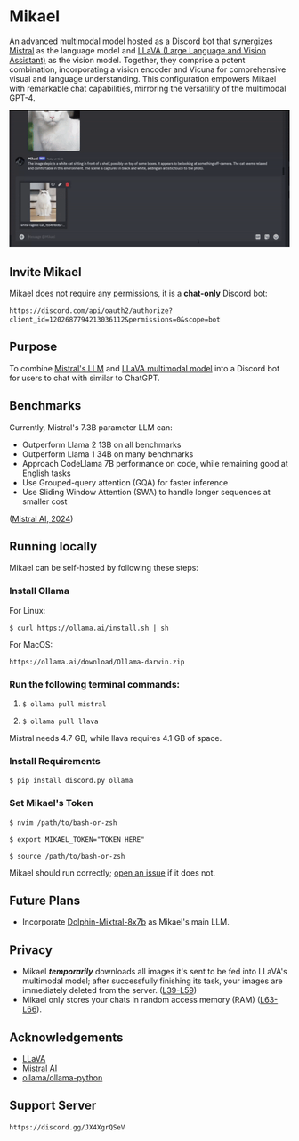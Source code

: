 # Mikael
An advanced multimodal model hosted as a Discord bot that synergizes [Mistral](https://mistral.ai) as the language model and [LLaVA (Large Language and Vision Assistant)](https://llava-vl.github.io) as the vision model. Together, they comprise a potent combination, incorporating a vision encoder and Vicuna for comprehensive visual and language understanding. This configuration empowers Mikael with remarkable chat capabilities, mirroring the versatility of the multimodal GPT-4. 

<div align="center">
   <img src="https://github.com/ibnaleem/mikael/blob/main/assets/showcase.gif?raw=true", alt="Showcase of Mikael Discord Bot">
</div>

## Invite Mikael
Mikael does not require any permissions, it is a **chat-only** Discord bot:
```
https://discord.com/api/oauth2/authorize?client_id=1202687794213036112&permissions=0&scope=bot
```
## Purpose
To combine [Mistral's LLM](https://mistral.ai) and [LLaVA multimodal model](https://llava-vl.github.io) into a Discord bot for users to chat with similar to ChatGPT.
## Benchmarks
Currently, Mistral's 7.3B parameter LLM can:
- Outperform Llama 2 13B on all benchmarks
- Outperform Llama 1 34B on many benchmarks
- Approach CodeLlama 7B performance on code, while remaining good at English tasks
- Use Grouped-query attention (GQA) for faster inference
- Use Sliding Window Attention (SWA) to handle longer sequences at smaller cost

([Mistral AI, 2024](https://mistral.ai/news/announcing-mistral-7b/))
## Running locally
Mikael can be self-hosted by following these steps:
### Install Ollama
For Linux:
```
$ curl https://ollama.ai/install.sh | sh
```
For MacOS:
```
https://ollama.ai/download/Ollama-darwin.zip
```
### Run the following terminal commands:
1. ```
   $ ollama pull mistral
   ```
2. ```
   $ ollama pull llava
   ```
Mistral needs 4.7 GB, while llava requires 4.1 GB of space.
### Install Requirements
```
$ pip install discord.py ollama
```
### Set Mikael's Token
```
$ nvim /path/to/bash-or-zsh
```
```
$ export MIKAEL_TOKEN="TOKEN HERE"
```
```
$ source /path/to/bash-or-zsh
```
Mikael should run correctly; [open an issue](https://github.com/ibnaleem/mikael/issues) if it does not.
## Future Plans
- Incorporate [Dolphin-Mixtral-8x7b](https://huggingface.co/cognitivecomputations/dolphin-2.5-mixtral-8x7b) as Mikael's main LLM.

## Privacy
- Mikael ***temporarily*** downloads all images it's sent to be fed into LLaVA's multimodal model; after successfully finishing its task, your images are immediately deleted from the server. ([L39-L59](https://github.com/ibnaleem/mikael/blob/main/main.py#L39C13-L59C1))
- Mikael only stores your chats in random access memory (RAM) ([L63-L66](https://github.com/ibnaleem/mikael/blob/main/main.py#L63-L66)).

## Acknowledgements
- [LLaVA](https://llava-vl.github.io)
- [Mistral AI](https://mistral.ai)
- [ollama/ollama-python](https://github.com/ollama/ollama-python)

## Support Server
```
https://discord.gg/JX4XgrQSeV
```
